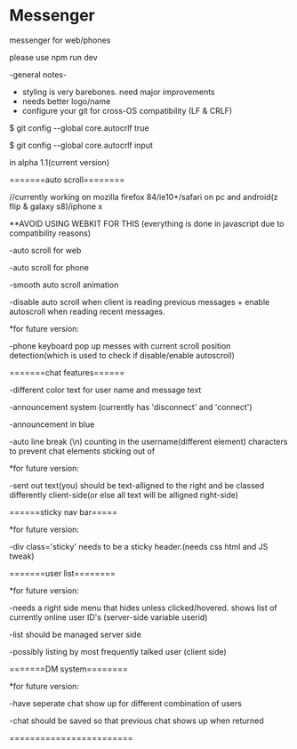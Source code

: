 # Messenger
messenger for web/phones

please use npm run dev

-general notes-

- styling is very barebones. need major improvements
- needs better logo/name
- configure your git for cross-OS compatibility (LF & CRLF)

$ git config --global core.autocrlf true

$ git config --global core.autocrlf input




in alpha 1.1(current version)

=======auto scroll========

//currently working on mozilla firefox 84/ie10+/safari on pc and android(z flip & galaxy s8)/iphone x

**AVOID USING WEBKIT FOR THIS (everything is done in javascript due to compatibility reasons)

-auto scroll for web

-auto scroll for phone

-smooth auto scroll animation

-disable auto scroll when client is reading previous messages + enable autoscroll when reading recent messages.

*for future version:

-phone keyboard pop up messes with current scroll position detection(which is used to check if disable/enable autoscroll)

=======chat features======

-different color text for user name and message text

-announcement system (currently has 'disconnect' and 'connect')

-announcement in blue

-auto line break (\n) counting in the username(different element) characters to prevent chat elements sticking out of <div>

*for future version:

-sent out text(you) should be text-alligned to the right and be classed differently client-side(or else all text will be alligned right-side)

======sticky nav bar=====

*for future version:

-div class='sticky' needs to be a sticky header.(needs css html and JS tweak)

=======user list========

*for future version:

-needs a right side menu that hides unless clicked/hovered. shows list of currently online user ID's (server-side variable userid)

-list should be managed server side

-possibly listing by most frequently talked user (client side)

=======DM system========

*for future version:

-have seperate chat show up for different combination of users

-chat should be saved so that previous chat shows up when returned

========================

